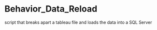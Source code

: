 # Behavior_Data_Reload
script that breaks apart a tableau file and loads the data into a SQL Server
